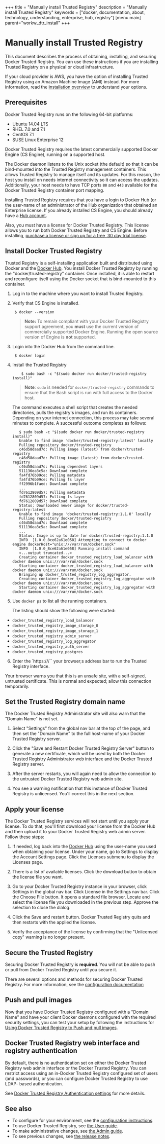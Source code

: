 +++
title = "Manually install Trusted Registry"
description = "Manually install Trusted Registry"
keywords = ["docker, documentation, about, technology, understanding, enterprise, hub,  registry"]
[menu.main]
parent="workw_dtr_install"
+++


# Manually install Trusted Registry

This document describes the process of obtaining, installing, and securing
Docker Trusted Registry. You can use these instructions if you are installing Trusted Registry on a physical or cloud infrastructure.

If your cloud provider is AWS, you have the option of installing Trusted Registry using an Amazon Machine Image (AMI) instead. For more information, read the [installation overview](index.md) to understand your options.


## Prerequisites

Docker Trusted Registry runs on the following 64-bit platforms:

* Ubuntu 14.04 LTS
* RHEL 7.0 and 7.1
* CentOS 7.1
* SUSE Linux Enterprise 12

Docker Trusted Registry requires the latest commercially supported Docker Engine (CS Engine), running on a supported host.

The Docker daemon listens to the Unix socket (the default) so that it can be
bind-mounted into the Trusted Registry management containers. This allows
Trusted Registry to manage itself and its updates. For this reason, the host you
install on needs internet connectivity so it can access the updates.
Additionally, your host needs to have TCP ports `80` and `443` available for the
Docker Trusted Registry container port mapping.

Installing Trusted Registry requires that you have a login to Docker Hub (or the
user-name of an administrator of the Hub organization that obtained an
Enterprise license. If you already installed CS Engine, you should already have a [Hub account](https://hub.docker.com).

Also, you must have a license for Docker Trusted Registry. This license allows
you to run both Docker Trusted Registry and CS Engine. Before installing,
[purchase a license or sign up for a free, 30 day trial license](https://hub.docker.com/enterprise/).


## Install Docker Trusted Registry

Trusted Registry is a self-installing application built and distributed using
Docker and the [Docker Hub](https://hub.docker.com/). You install Docker Trusted
Registry by running the "docker/trusted-registry" container. Once installed, it
is able to restart and reconfigure itself using the Docker socket that is
bind-mounted to this container.

1. Log in to the machine where you want to install Trusted Registry.

2. Verify that CS Engine is installed.

        $ docker --version

    > **Note:** To remain compliant with your Docker Trusted Registry support agreement, you **must** use the current version of commercially supported Docker Engine. Running the open source version of Engine is **not** supported.

3. Login into the Docker Hub from the command line.

        $ docker login

4. Install the Trusted Registry

	       $ sudo bash -c "$(sudo docker run docker/trusted-registry install)"

    > **Note**: `sudo` is needed for `docker/trusted-registry` commands to
    > ensure that the Bash script is run with full access to the Docker host.

    The command executes a shell script that creates the needed directories,
    pulls the registry's images, and run its containers. Depending on your
    internet connection, this process may take several minutes to complete. A successful outcome completes as follows:

          $ sudo bash -c "$(sudo docker run docker/trusted-registry install)"
          Unable to find image 'docker/trusted-registry:latest' locally
          Pulling repository docker/trusted-registry
          c46d58daad7d: Pulling image (latest) from docker/trusted-registry
          c46d58daad7d: Pulling image (latest) from docker/trusted-registry
          c46d58daad7d: Pulling dependent layers
          511136ea3c5a: Download complete
          fa4fd76b09ce: Pulling metadata
          fa4fd76b09ce: Pulling fs layer
          ff2996b1faed: Download complete
          ...
          fd7612809d57: Pulling metadata
          fd7612809d57: Pulling fs layer
          fd7612809d57: Download complete
          Status: Downloaded newer image for docker/trusted-registry:latest
          Unable to find image 'docker/trusted-registry:1.1.0' locally
          Pulling repository docker/trusted-registry
          c46d58daad7d: Download complete
          511136ea3c5a: Download complete
          ...
          Status: Image is up to date for docker/trusted-registry:1.1.0
          INFO  [1.0.0_8ce62a61e058] Attempting to connect to docker engine dockerHost="unix:///var/run/docker.sock"
          INFO  [1.0.0_8ce62a61e058] Running install command
          <...output truncated...>
          Creating container docker_trusted_registry_load_balancer with docker daemon unix:///var/run/docker.sock
          Starting container docker_trusted_registry_load_balancer with docker daemon unix:///var/run/docker.sock
          Bringing up docker_trusted_registry_log_aggregator.
          Creating container docker_trusted_registry_log_aggregator with docker daemon unix:///var/run/docker.sock
          Starting container docker_trusted_registry_log_aggregator with docker daemon unix:///var/run/docker.sock

5. Use `docker ps` to list all the running containers.

    The listing should show the following were started:

  * `docker_trusted_registry_load_balancer`
  * `docker_trusted_registry_image_storage_0`
  * `docker_trusted_registry_image_storage_1`
  * `docker_trusted_registry_admin_server`
  * `docker_trusted_registry_log_aggregator`
  * `docker_trusted_registry_auth_server`
  * `docker_trusted_registry_postgres`

6. Enter the `https://<host-ip>/`` your browser;s address bar to run the Trusted Registry interface.

  Your browser warns you that this is an unsafe site, with a self-signed,
  untrusted certificate. This is normal and expected; allow this connection
  temporarily.


## Set the Trusted Registry domain name

The Docker Trusted Registry Administrator site will also warn that the "Domain Name" is not set.

1. Select "Settings" from the global nav bar at the top of the page, and then set the "Domain Name" to the full host-name of your Docker Trusted Registry server.

2. Click the "Save and Restart Docker Trusted Registry Server" button to generate a new certificate, which will be used
by both the Docker Trusted Registry Administrator web interface and the Docker Trusted Registry server.

3. After the server restarts, you will again need to allow the connection to the untrusted Docker Trusted Registry web admin site.

4. You see a warning notification that this instance of Docker Trusted Registry is unlicensed. You'll correct this in the next section.

## Apply your license

The Docker Trusted Registry services will not start until you apply your license.
To do that, you'll first download your license from the Docker Hub and then
upload it to your Docker Trusted Registry web admin server. Follow these steps:

1. If needed, log back into the [Docker Hub](https://hub.docker.com)
   using the user-name you used when obtaining your license. Under your name, go to Settings to display the Account Settings page. Click the Licenses submenu to display the Licenses page.

2. There is a list of available licenses. Click the download button to
   obtain the license file you want.

3. Go to your Docker Trusted Registry instance in your browser, click Settings in the global nav bar. Click License in the Settings nav bar. Click the Choose File button. It opens a standard file browser. Locate and select the license file you downloaded in the previous step. Approve the selection to close the dialog.

4. Click the Save and restart button. Docker Trusted Registry quits and then restarts with the applied the license.

5. Verify the acceptance of the license by confirming that the "Unlicensed copy"
   warning is no longer present.

## Secure the Trusted Registry

Securing Docker Trusted Registry is **required**. You will not be able to push
or pull from Docker Trusted Registry until you secure it.

There are several options and methods for securing Docker Trusted Registry. For
more information, see the [configuration documentation](../configure/configuration.md#security)

## Push and pull images

Now that you have Docker Trusted Registry configured with a "Domain Name" and
have your client Docker daemons configured with the required security settings,
you can test your setup by following the instructions for [Using Docker Trusted
Registry to Push and pull images](../userguide.md).

## Docker Trusted Registry web interface and registry authentication

By default, there is no authentication set on either the Docker Trusted Registry
web admin interface or the Docker Trusted Registry. You can restrict access
using an in-Docker Trusted Registry configured set of users (and passwords), or
you can configure Docker Trusted Registry to use LDAP- based authentication.

See [Docker Trusted Registry Authentication settings](../configure/configuration.md#authentication) for more details.

## See also

* To configure for your environment, see the
[configuration instructions](../configure/configuration.md).
* To use Docker Trusted Registry, see [the User guide](../userguide.md).
* To make administrative changes, see [the Admin guide](../adminguide.md).
* To see previous changes, see [the release notes](../release-notes.md).
